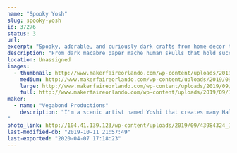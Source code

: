 ```yaml
---
name: "Spooky Yosh"
slug: spooky-yosh
id: 37276
status: 3
url: 
excerpt: "Spooky, adorable, and curiously dark crafts from home decor to jewelry. All created by a scenic artistic named Yoshi!"
description: "From dark macabre paper mache human skulls that hold succulents to hand painted canvas pieces that have spooky images that can glow in black light! All handmade by a scenic and graphic designer native to the orlando area. Yoshi has been in love with the Halloween realm of theme park entertainment and she designs her own interpretation of the bizarre and macabre. "
location: Unassigned
images:
  - thumbnail: http://www.makerfaireorlando.com/wp-content/uploads/2019/09/1.png
    medium: http://www.makerfaireorlando.com/wp-content/uploads/2019/09/1.png
    large: http://www.makerfaireorlando.com/wp-content/uploads/2019/09/1.png
    full: http://www.makerfaireorlando.com/wp-content/uploads/2019/09/1.png
maker:
  - name: "Vegabond Productions"
    description: "I'm a scenic artist named Yoshi that creates many Halloween type props as well as spiritual style art pieces. I am currently creating biodegradable and Eco friendly paper mache skulls and resin skulls. The skulls are handmade and created for home decor, office decor and even for a plant holder. I've created a few that are neon and fluorescent. I have also created flower-embed resin necklaces as well that glow.  I love incorporating the spiritual, odd and weird to each project, some may say I have a light way of creating spooky crafts.
"
photo_link: http://104.41.139.123/wp-content/uploads/2019/09/43984324_1414885788643123_6479562871641473024_n.jpg
last-modified-db: "2019-10-11 21:57:49"
last-exported: "2020-04-07 17:18:23"
---
```

